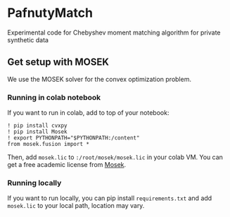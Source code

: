 # PafnutyMatch
Experimental code for Chebyshev moment matching algorithm for private synthetic data

## Get setup with MOSEK
We use the MOSEK solver for the convex optimization problem. 

### Running in colab notebook
If you want to run in colab, add to top of your notebook:
```
! pip install cvxpy
! pip install Mosek
! export PYTHONPATH="$PYTHONPATH:/content"
from mosek.fusion import *
```
Then, add `mosek.lic` to `:/root/mosek/mosek.lic` in your colab VM. You can get a free academic license from [Mosek](https://www.mosek.com/products/academic-licenses/).

### Running locally
If you want to run locally, you can pip install `requirements.txt` and add `mosek.lic` to your local path, location may vary.